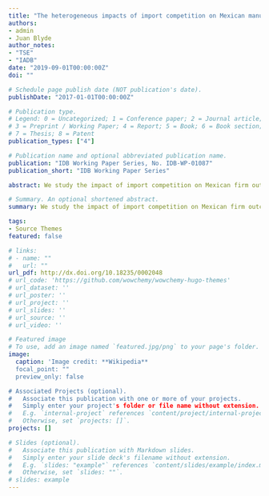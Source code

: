 ```yaml
---
title: "The heterogeneous impacts of import competition on Mexican manufacturing plants"
authors:
- admin
- Juan Blyde
author_notes:
- "TSE"
- "IADB"
date: "2019-09-01T00:00:00Z"
doi: ""

# Schedule page publish date (NOT publication's date).
publishDate: "2017-01-01T00:00:00Z"

# Publication type.
# Legend: 0 = Uncategorized; 1 = Conference paper; 2 = Journal article;
# 3 = Preprint / Working Paper; 4 = Report; 5 = Book; 6 = Book section;
# 7 = Thesis; 8 = Patent
publication_types: ["4"]

# Publication name and optional abbreviated publication name.
publication: "IDB Working Paper Series, No. IDB-WP-01087"
publication_short: "IDB Working Paper Series"

abstract: We study the impact of import competition on Mexican firm outcomes between 2003 and 2013 by exploiting variation in import penetration across industries. Focusing on the increase in import competition from China that Mexico experienced during this period, we find that the trade shock induced a decline in employment, sales, exports, and productivity. Importantly, the results show that the average impact hides significant heterogeneity effects, with smaller and less efficient plants experiencing the largest adjustments, while the most efficient plants exhibited relatively minor effects and, for some outcomes, no effects at all. The existence of heterogeneous impacts across establishments is consistent with other sets of findingsfor instance, that the productivity gap between small and large plants has been increasing over time and that the reallocation of resources has been productivity-enhancing, particularly in sectors that have experienced large-scale import penetration from China. 

# Summary. An optional shortened abstract.
summary: We study the impact of import competition on Mexican firm outcomes between 2003 and 2013 by exploiting variation in import penetration across industries.

tags:
- Source Themes
featured: false

# links: 
# - name: ""
#   url: ""
url_pdf: http://dx.doi.org/10.18235/0002048
# url_code: 'https://github.com/wowchemy/wowchemy-hugo-themes'
# url_dataset: ''
# url_poster: ''
# url_project: ''
# url_slides: ''
# url_source: ''
# url_video: ''

# Featured image
# To use, add an image named `featured.jpg/png` to your page's folder. 
image:
  caption: 'Image credit: **Wikipedia**
  focal_point: ""
  preview_only: false

# Associated Projects (optional).
#   Associate this publication with one or more of your projects.
#   Simply enter your project's folder or file name without extension.
#   E.g. `internal-project` references `content/project/internal-project/index.md`.
#   Otherwise, set `projects: []`.
projects: []

# Slides (optional).
#   Associate this publication with Markdown slides.
#   Simply enter your slide deck's filename without extension.
#   E.g. `slides: "example"` references `content/slides/example/index.md`.
#   Otherwise, set `slides: ""`.
# slides: example
---
```




